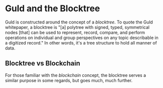 # Guld and the Blocktree

Guld is constructed around the concept of a _blocktree_. To quote the Guld whitepaper, a blocktree is "[a] polytree with signed, typed, symmetrical nodes [that] can be used to represent, record, compare, and perform operations on individual and group perspectives on any topic describable in a digitized record." In other words, it's a tree structure to hold all manner of data.



## Blocktree vs Blockchain

For those familiar with the _blockchain_ concept, the blocktree serves a similar purpose in some regards, but goes much, much further.
